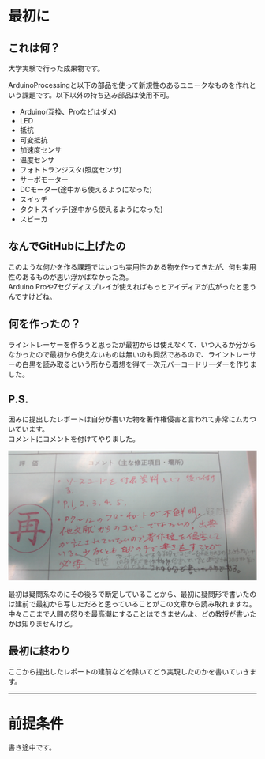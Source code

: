 # 最初に
## これは何？
大学実験で行った成果物です。  

ArduinoProcessingと以下の部品を使って新規性のあるユニークなものを作れという課題です。以下以外の持ち込み部品は使用不可。  
- Arduino(互換、Proなどはダメ)
- LED
- 抵抗
- 可変抵抗
- 加速度センサ
- 温度センサ
- フォトトランジスタ(照度センサ)
- サーボモーター
- DCモーター(途中から使えるようになった)
- スイッチ
- タクトスイッチ(途中から使えるようになった)
- スピーカ

## なんでGitHubに上げたの
このような何かを作る課題ではいつも実用性のある物を作ってきたが、何も実用性のあるものが思い浮かばなかった為。  
Arduino Proや7セグディスプレイが使えればもっとアイディアが広がったと思うんですけどね。  

## 何を作ったの？
ライントレーサーを作ろうと思ったが最初からは使えなくて、いつ入るか分からなかったので最初から使えないものは無いのも同然であるので、ライントレーサーの白黒を読み取るという所から着想を得て一次元バーコードリーダーを作りました。  

## P.S.
因みに提出したレポートは自分が書いた物を著作権侵害と言われて非常にムカついています。  
コメントにコメントを付けてやりました。  

![返却コメント](img/返却コメント.jpg)

最初は疑問系なのにその後ろで断定していることから、最初に疑問形で書いたのは建前で最初から写しただろと思っていることがこの文章から読み取れますね。  
中々ここまで人間の怒りを最高潮にすることはできませんよ、どの教授が書いたかは知りませんけど。  

## 最初に終わり
ここから提出したレポートの建前などを除いてどう実現したのかを書いていきます。  

--------------------

# 前提条件
書き途中です。  